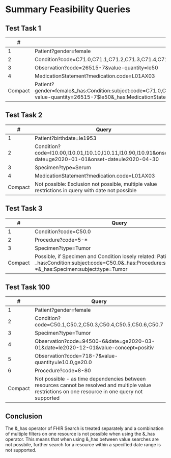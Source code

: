 # Summary Feasibility Queries

## Test Task 1

| # | Query |
| - | ------- |
| 1 | Patient?gender=female |
| 2 | Condition?code=C71.0,C71.1,C71.2,C71.3,C71.4,C71.5 |
| 3 | Observation?code=26515-7&value-quantity=le50 |
| 4 | MedicationStatement?medication.code=L01AX03 |
| Compact | Patient?gender=female&_has:Condition:subject:code=C71.0,C71.1,C71.2,C71.3,C71.4,C71.5&_has:Observation:subject:code-value-quantity=26515-7$le50&_has:MedicationStatement:subject:medication.code=L01AX03 |


## Test Task 2

| # | Query |
| - | ------- |
| 1 | Patient?birthdate=le1953 |
| 2 | Condition?code=I10.00,I10.01,I10.10,I10.11,I10.90,I10.91&onset-date=ge2020-01-01&onset-date=le2020-04-30 |
| 3 | Specimen?type=Serum|
| 4 | MedicationStatement?medication.code=L01AX03 |
| Compact | Not possible: Exclusion not possible, multiple value restrictions in query with date not possible |


## Test Task 3

| # | Query |
| - | ------- |
| 1 | Condition?code=C50.0 |
| 2 | Procedure?code=5-* |
| 3 | Specimen?type=Tumor |
| Compact | Possible, if Specimen and Condition losely related: Patient?_has:Condition:subject:code=C50.0&_has:Procedure:subject:code=5-*&_has:Specimen:subject:type=Tumor |


## Test Task 100

| # | Query |
| - | ------- |
| 1 | Patient?gender=female |
| 2 | Condition?code=C50.1,C50.2,C50.3,C50.4,C50.5,C50.6,C50.7 |
| 3 | Specimen?type=Tumor |
| 4 | Observation?code=94500-6&date=ge2020-03-01&date=le2020-12-01&value-concept=positiv |
| 5 | Observation?code=718-7&value-quantity=le10.0,ge20.0 |
| 6 | Procedure?code=8-80 |
| Compact | Not possible - as time dependencies between resources cannot be resolved and multiple value restrictions on one resource in one query not supported |

## Conclusion

The &_has operator of FHIR Search is treated separately and a combination of multiple filters on one resource is not possible when using the &_has operator.
This means that when using &_has between value searches are not possbile, further search for a resource within a specified date range is not supported.
